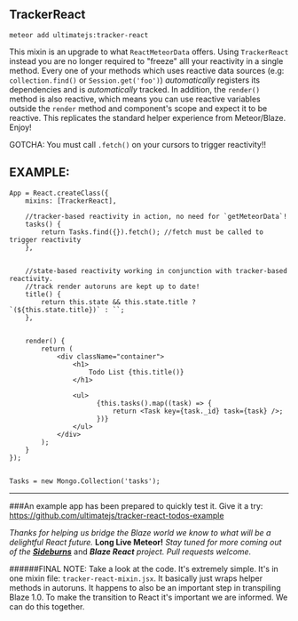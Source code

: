 ## TrackerReact

```
meteor add ultimatejs:tracker-react
```

This mixin is an upgrade to what `ReactMeteorData` offers. Using `TrackerReact` instead you are no longer required to "freeze" alll your reactivity in a single method. Every one of your methods which uses reactive data sources (e.g: `collection.find()` or `Session.get('foo')`) *automatically* registers its dependencies and is *automatically* tracked. In addition, the `render()` method is also reactive, which means you can use reactive variables outside the `render` method and component's scope and expect it to be reactive. This replicates the standard helper experience from Meteor/Blaze. Enjoy!
 
GOTCHA: You must call `.fetch()` on your cursors to trigger reactivity!!

## EXAMPLE:

```
App = React.createClass({
    mixins: [TrackerReact],

	//tracker-based reactivity in action, no need for `getMeteorData`!
    tasks() {
        return Tasks.find({}).fetch(); //fetch must be called to trigger reactivity
    },
	
	
	//state-based reactivity working in conjunction with tracker-based reactivity.
	//track render autoruns are kept up to date!
    title() {
		return this.state && this.state.title ? `(${this.state.title})` : ``;
    },

	
	render() {
		return (
			<div className="container">
				<h1>
					Todo List {this.title()}
				</h1>

				<ul>
				  	  {this.tasks().map((task) => {
						  return <Task key={task._id} task={task} />;
					  })}
				</ul>
			</div>
		);
	}
});


Tasks = new Mongo.Collection('tasks');
```

----
###An example app has been prepared to quickly test it. 
Give it a try: https://github.com/ultimatejs/tracker-react-todos-example

*Thanks for helping us bridge the Blaze world we know to what will be a delightful React future.* **Long Live Meteor!** *Stay tuned for more coming out of the* [***Sideburns***](https://github.com/timbrandin/blaze-react) and ***Blaze React*** *project. Pull requests welcome.*  

######FINAL NOTE: Take a look at the code. It's extremely simple. It's in one mixin file: `tracker-react-mixin.jsx`. It basically just wraps helper methods in autoruns. It happens to also be an important step in transpiling Blaze 1.0. To make the transition to React it's important we are informed. We can do this together.
